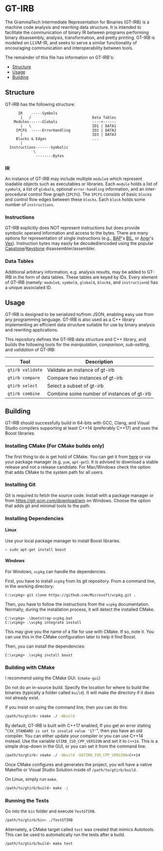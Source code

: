 GT-IRB
======

The GrammaTech Intermediate Representation for Binaries (GT-IRB) is a
machine code analysis and rewriting data structure.  It is intended to
facilitate the communication of binary IR between programs performing
binary disassembly, analysis, transformation, and pretty printing.
GT-IRB is modeled on LLVM-IR, and seeks to serve a similar
functionality of encouraging communication and interoperability
between tools.

The remainder of this file has information on GT-IRB's:
- [Structure](#structure)
- [Usage](#usage)
- [Building](#building)

## Structure
GT-IRB has the following structure:

          IR    -----Symbols
           |   /                            Data Tables
        Modules------Globals                ----+------
           |   \                            ID1 | DATA1
         IPCFG  -----ErrorHandling          ID2 | DATA2
           |                                ID3 | DATA3
         Blocks & Edges                     ...
           |
      Instructions-------Symbolic
                 \
                  --------Bytes

### IR
An instance of GT-IRB may include multiple `module`s which represent
loadable objects such as executables or libraries.  Each `module`
holds a list of `symbol`s, a list of `global`s, optional
`error-handling` information, and an inter-procedural control flow
graph (`IPCFG`).  The `IPCFG` consists of basic `block`s and control
flow edges between these `blocks`.  Each `block` holds some number of
`instructions`.

### Instructions

GT-IRB explicitly does NOT represent instructions but does provide
symbolic operand information and access to the bytes.  There are many
options for representation of single instructions (e.g.,
[BAP](https://github.com/BinaryAnalysisPlatform/bap)'s
[BIL](https://github.com/BinaryAnalysisPlatform/bil/releases/download/v0.1/bil.pdf),
or [Angr](http://angr.io)'s [Vex](https://github.com/angr/pyvex)).
Instruction bytes may easily be decoded/encoded using the popular
[Capstone](https://www.capstone-engine.org)/[Keystone](https://www.keystone-engine.org)
disassembler/assembler.

### Data Tables

Additional arbitrary information, e.g. analysis results, may be added
to GT-IRB in the form of data tables.  These tables are keyed by IDs.
Every element of GT-IRB (namely: `module`s, `symbol`s, `global`s,
`block`s, and `instruction`s) has a unique associated ID.

## Usage

GT-IRB is designed to be serialized to/from JSON, enabling easy use
from any programming language.  GT-IRB is also used as a C++ library
implementing an efficient data structure suitable for use by binary
analysis and rewriting applications.

This repository defines the GT-IRB data structure and C++ library, and
builds the following tools for the *manipulation*, *comparison*,
*sub-setting*, and *validation* of GT-IRB:

| Tool               | Description                                |
|--------------------|--------------------------------------------|
| `gtirb validate` | Validate an instance of gt-irb             |
| `gtirb compare`  | Compare two instances of gt-irb            |
| `gtirb select`   | Select a subset of gt-irb                  |
| `gtirb combine`  | Combine some number of instances of gt-irb |

## Building

GT-IRB should successfully build in 64-bits with GCC, Clang, and
Visual Studio compilers supporting at least C++14 (preferably C++17)
and uses the Boost libraries.

### Installing CMake (For CMake builds only)

The first thing to do is get hold of CMake. You can get it from [here](https://cmake.org/download/)
or via your package manager (e.g. `yum`, `apt-get`). It is advised to
download a stable release and not a release candidate. For Mac/Windows
check the option that adds CMake to the system path for all users.

### Installing Git

Git is required to fetch the source code. Install with a package
manager or from https://git-scm.com/download/win on Windows. Choose
the option that adds git and minimal tools to the path.

### Installing Dependencies

#### Linux

Use your local package manager to install Boost libraries.

```bash
> sudo apt-get install boost
```

#### Windows

For Windows, `vcpkg` can handle the dependencies.

First, you have to install `vcpkg` from its git repository. From a command line, in the working directory:

```
C:\vcpkg> git clone https://github.com/Microsoft/vcpkg.git .
```

Then, you have to follow the instructions from the `vcpkg`
documentation. Normally, during the installation process, it will
detect the installed CMake.

```
C:\vcpkg> .\bootstrap-vcpkg.bat
C:\vcpkg> .\vcpkg integrate install
```

This may give you the name of a file for use with CMake.  If so, note
it.  You can use this in the CMake configuration later to help it find
Boost.

Then, you can install the dependencies:

```
C:\vcpkg> .\vcpkg install boost
```

### Building with CMake

I recommend using the CMake GUI. (`cmake-gui`)

Do not do an in-source build.  Specify the location for where to build
the binaries (typically a folder called `build`).  It will make the
directory if it does not already exist.

If you insist on using the command line, then you can do this:

```bash
/path/to/gtirb> cmake ./ -Bbuild
```

By default, GT-IRB is built with C++17 enabled, If you get an error
stating "`CXX_STANDARD is set to invalid value '17'`", then you have
an old compiler.  You can either update your compiler or you can use
C++14 instead.  Use the variable `GTIRB_ISO_CPP_VERSION` and set it to
`C++14`.  This is a simple drop-down in the GUI, or you can set it
from the command line.

```bash
/path/to/gtirb> cmake ./ -Bbuild -DGTIRB_ISO_CPP_VERSION=C++14
```

Once CMake configures and generates the project, you will have a
native Makefile or Visual Studio Solution inside of
`/path/to/gtirb/build`.

On Linux, simply run `make`.

```bash
/path/to/gtirb/build> make -j
```

### Running the Tests

Go into the `bin` folder and execute `TestGTIRB`.

```bash
/path/to/gtirb/bin> ./TestGTIRB
```

Alternately, a CMake target called `test` was created that mimics Autotools.  This can be used to automatically run the tests after a build.

```bash
/path/to/gtirb/build> make test
```
